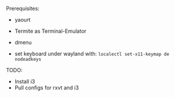 Prerequisites:
- yaourt
- Termite as Terminal-Emulator
- dmenu

- set keyboard under wayland with: `localectl set-x11-keymap de nodeadkeys`


TODO:
- Install i3
- Pull configs for rxvt and i3
